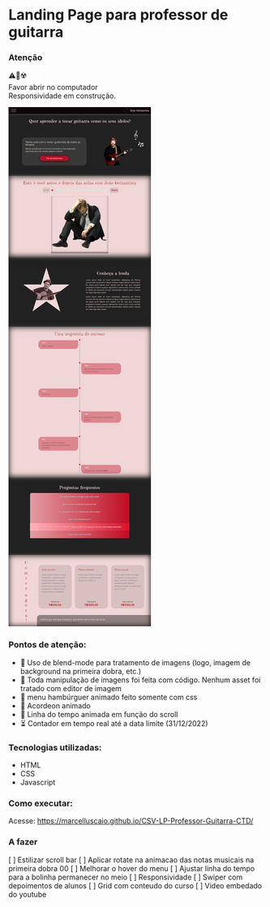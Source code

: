 # Landing Page para professor de guitarra

### Atenção
:warning::no_mobile_phones::radioactive: <br>
Favor abrir no computador <br>
Responsividade em construção.

<img src="assets/img/screencapture-marcelluscaio-github-io-CSV-LP-Professor-Guitarra-CTD-2022-10-21-16_24_22.png">

### Pontos de atenção:
* :metal: Uso de blend-mode para tratamento de imagens (logo, imagem de background na primeira dobra, etc.)
* :mage: Toda manipulação de imagens foi feita com código. Nenhum asset foi tratado com editor de imagem
* :hamburger: menu hambúrguer animado feito somente com css
* :musical_keyboard: Acordeon animado
* :thread: Linha do tempo animada em função do scroll
* :hourglass_flowing_sand: Contador em tempo real até a data limite (31/12/2022)

### Tecnologias utilizadas:

* HTML
* CSS
* Javascript

### Como executar:

Acesse: https://marcelluscaio.github.io/CSV-LP-Professor-Guitarra-CTD/

### A fazer
[ ] Estilizar scroll bar
[ ] Aplicar rotate na animacao das notas musicais na primeira dobra 00
[ ] Melhorar o hover do menu
[ ] Ajustar linha do tempo para a bolinha permanecer no meio
[ ] Responsividade
[ ] Swiper com depoimentos de alunos
[ ] Grid com conteudo do curso
[ ] Video embedado do youtube
